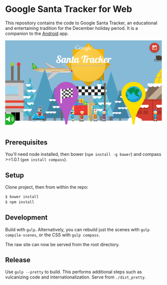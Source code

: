 Google Santa Tracker for Web
============================

This repository contains the code to Google Santa Tracker, an educational and entertaining tradition for the December holiday period.
It is a companion to the [Android](https://github.com/google/santa-tracker-android) app.

![Village Screenshot](santa-preview.png)

## Prerequisites

You'll need node installed, then bower (`npm install -g bower`) and compass >=1.0.1 (`gem install compass`).

## Setup

Clone project, then from within the repo:

```bash
$ bower install
$ npm install
```

## Development

Build with `gulp`. Alternatively, you can rebuild just the scenes with `gulp compile-scenes`, or the CSS with `gulp compass`.

The raw site can now be served from the root directory.

## Release

Use `gulp --pretty` to build. This performs additional steps such as vulcanizing code and internationalization. Serve from `./dist_pretty`.
